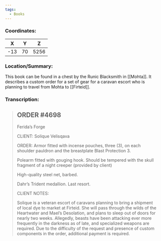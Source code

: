 ```yaml
---
tags:
  - Books
---
```


### Coordinates:
| **X** | **Y**| **Z** |
|:-----:|:----:|:-----:|
|-13  |70   |5256 |

### Location/Summary:
This book can be found in a chest by the Runic Blacksmith in [[Mohta]]. It describes a custom order for a set of gear for a caravan escort who is planning to travel from Mohta to [[Firteid]].

### Transcription:
> ORDER #4698
> ---------------
> Ferida’s Forge
>
> CLIENT:
> Solique Velisqava
>
> ORDER:
> Armor fitted with incense pouches, three (3), on each shoulder pauldron and the breastplate
> Blast Protection 3.
>
> Polearm fitted with gouging hook. Should be tempered with the skull fragment of a night creeper (provided by client)
>
> High-quality steel net, barbed.
>
> Dahr’s Trident medallion. Last resort.
>
> CLIENT NOTES:
>
> Solique is a veteran escort of caravans planning to bring a shipment of local dye to market at Firteid. She will pass through the wilds of the Heartwater and Mael’s Desolation, and plans to sleep out of doors for nearly two weeks. Allegedly, beasts have been attacking ever more frequently in the darkness as of late, and specialized weapons are required. Due to the difficulty of the request and presence of custom components in the order, additional payment is required.

